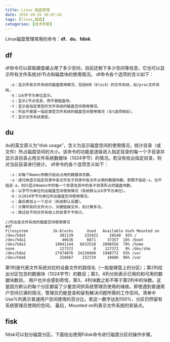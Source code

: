 ```yaml
---
title: Linux 磁盘管理
date: 2016-10-26 16:07:42
tags: [linux,磁盘]
categories: [技术积累]
---
```

Linux磁盘管理常用的命令：**df**、**du**、**fdisk**.
## df
df命令可以获取硬盘被占用了多少空间，目前还剩下多少空间等信息，它也可以显示所有文件系统对i节点和磁盘块的使用情况。
df命令各个选项的含义如下：
```
  -a：显示所有文件系统的磁盘使用情况，包括0块（block）的文件系统，如/proc文件系统。
  -k：以k字节为单位显示。
  -i：显示i节点信息，而不是磁盘块。
  -t：显示各指定类型的文件系统的磁盘空间使用情况。
  -x：列出不是某一指定类型文件系统的磁盘空间使用情况（与t选项相反）。
  -T：显示文件系统类型。
```
## du
du的英文原义为“disk usage”，含义为显示磁盘空间的使用情况，统计目录（或文件）所占磁盘空间的大小。该命令的功能是逐级进入指定目录的每一个子目录并显示该目录占用文件系统数据块（1024字节）的情况。若没有给出指定目录，则对当前目录进行统计。
df命令的各个选项含义如下：
```
  -s：对每个Names参数只给出占用的数据块总数。
  -a：递归地显示指定目录中各文件及子目录中各文件占用的数据块数。若既不指定-s，也不指定-a，则只显示Names中的每一个目录及其中的各子目录所占的磁盘块数。
  -b：以字节为单位列出磁盘空间使用情况（系统默认以k字节为单位）。
  -k：以1024字节为单位列出磁盘空间使用情况。
  -c：最后再加上一个总计（系统默认设置）。
  -l：计算所有的文件大小，对硬链接文件，则计算多次。
  -x：跳过在不同文件系统上的目录不予统计。
```
```
//列出各文件系统的磁盘空间使用情况
#df
Filesystem           1k-blocks      Used   Available Use% Mounted on
/dev/hda5               381139     332921     28540  93% /
/dev/hda1                46636      6871     37357  16% /boot
/dev/hda3             10041144   6632528   2898556  70% /home
none                    127372         0    127372   0% /dev/shm
/dev/hda2             27474876  24130460   1948772  93% /usr
/dev/hda6               256667    232729     10686  96% /var
```
第1列是代表文件系统对应的设备文件的路径名（一般是硬盘上的分区）；第2列给出分区包含的数据块（1024字节）的数目；第3，4列分别表示已用的和可用的数据块数目。
用户也许会感到奇怪，第3，4列块数之和不等于第2列中的块数。这是因为默认的每个分区都留了少量空间供系统管理员使用的缘故。即使遇到普通用户空间已满的情况，管理员仍能登录和留有解决问题所需的工作空间。清单中Use%列表示普通用户空间使用的百分比，若这一数字达到100%，分区仍然留有系统管理员使用的空间。
最后，Mounted on列表示文件系统的安装点。
## fisk
fdisk可以划分磁盘分区。下面给出使用Fdisk命令进行磁盘分区的操作步骤。